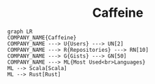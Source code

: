 <h1 align="center">Caffeine</h1>

```mermaid
graph LR
COMPANY_NAME{Caffeine}
COMPANY_NAME ---> U{Users} ---> UN[2]
COMPANY_NAME ---> R{Repositories} ---> RN[10]
COMPANY_NAME ---> G{Gists} ---> GN[50]
COMPANY_NAME ---> ML{Most Used<br>Languages}
ML --> Scala[Scala]
ML --> Rust[Rust]
```
